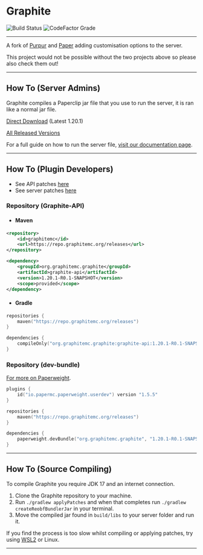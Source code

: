 # Graphite 
![Build Status](https://img.shields.io/github/actions/workflow/status/GraphiteMC/Graphite/build.yml)
![CodeFactor Grade](https://img.shields.io/codefactor/grade/github/GraphiteMC/Graphite/ver%2F1.20.1)
___
A fork of [Purpur](https://purpurmc.org/) and [Paper](https://papermc.io/) adding customisation options to the server. 

This project would not be possible without the two projects above so please also check them out!
___
## How To (Server Admins)
Graphite compiles a Paperclip jar file that you use to run the server, it is ran like a normal jar file.

[Direct Download](https://github.com/GraphiteMC/Graphite/releases/download/latest-1.20.1/Graphite-paperclip-1.20.1-R0.1-SNAPSHOT-reobf.jar) (Latest 1.20.1)

[All Released Versions](https://github.com/GraphiteMC/Graphite/releases)

For a full guide on how to run the server file, [visit our documentation page](https://docs.graphitemc.org/getting-started/Prerequisites/).
___
## How To (Plugin Developers)
* See API patches [here](patches/api)
* See server patches [here](patches/server)

### Repository (Graphite-API)
* #### Maven
```xml
<repository>
    <id>graphitemc</id>
    <url>https://repo.graphitemc.org/releases</url>
</repository>

<dependency>
    <groupId>org.graphitemc.graphite</groupId>
    <artifactId>graphite-api</artifactId>
    <version>1.20.1-R0.1-SNAPSHOT</version>
    <scope>provided</scope>
</dependency>
```
* #### Gradle
```kotlin
repositories {
    maven("https://repo.graphitemc.org/releases")
}

dependencies {
    compileOnly("org.graphitemc.graphite:graphite-api:1.20.1-R0.1-SNAPSHOT")
}
```
### Repository (dev-bundle)
[For more on Paperweight](https://github.com/PaperMC/paperweight/).
```kotlin
plugins {
    id("io.papermc.paperweight.userdev") version "1.5.5"
}

repositories {
    maven("https://repo.graphitemc.org/releases")
}

dependencies {
    paperweight.devBundle("org.graphitemc.graphite", "1.20.1-R0.1-SNAPSHOT")
}
```
___
## How To (Source Compiling)
To compile Graphite you require JDK 17 and an internet connection.
1. Clone the Graphite repository to your machine.
2. Run `./gradlew applyPatches` and when that completes run `./gradlew createReobfBundlerJar` in your terminal.
3. Move the compiled jar found in `build/libs` to your server folder and run it.

If you find the process is too slow whilst compiling or applying patches, try using [WSL2](https://learn.microsoft.com/en-us/windows/wsl/install) or Linux.
___